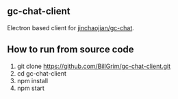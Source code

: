 ## gc-chat-client
Electron based client for [jinchaojian/gc-chat](https://github.com/jinchaojian/gc-chat).


## How to run from source code
1. git clone https://github.com/BillGrim/gc-chat-client.git
2. cd gc-chat-client
3. npm install
4. npm start